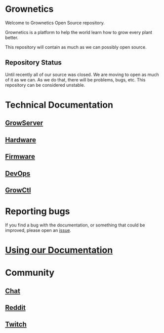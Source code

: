 # Grownetics

Welcome to Grownetics Open Source repository.

Grownetics is a platform to help the world learn how to grow every plant better.

This repository will contain as much as we can possibly open source.

## Repository Status

Until recently all of our source was closed. We are moving to open
as much of it as we can. As we do that, there will be problems, bugs,
etc. This repository can be considered unstable.

# Technical Documentation

## [GrowServer](Server/README.md)
## [Hardware](Hardware/README.md)
## [Firmware](Firmware/README.md)
## [DevOps](DevOps/README.md)
## [GrowCtl](src/code.cropcircle.io/grownetics/growctl/README.md)

# Reporting bugs

If you find a bug with the documentation, or something that could be improved, please open an [issue](https://code.cropcircle.io/Grownetics/Grownetics/issues).

# [Using our Documentation](Handbook/documentation.md)

# Community

## [Chat](https://grownetics.zulipchat.com/)
## [Reddit](https://reddit.com/r/Grownetics/)
## [Twitch](https://www.twitch.tv/nickbusey/)